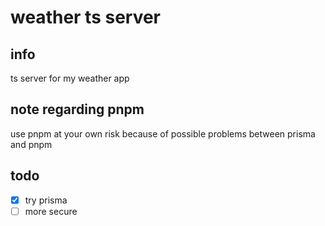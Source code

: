 # weather ts server

## info

ts server for my weather app

## note regarding pnpm

use pnpm at your own risk because of possible problems between prisma and pnpm

## todo

- [x] try prisma
- [ ] more secure
